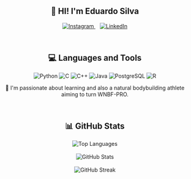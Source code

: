 <h2 align="center">👋 HI! I'm Eduardo Silva</h2>

<p align="center">
  <a href="https://instagram.com/eduardo.silva.25">
    <img src="https://img.shields.io/badge/Instagram-E4405F?style=for-the-badge&logo=instagram&logoColor=white" alt="Instagram">
  </a>&nbsp;&nbsp;
  <a href="https://www.linkedin.com/in/eduardo-silva-334b01232/">
    <img src="https://img.shields.io/badge/LinkedIn-0077B5?style=for-the-badge&logo=linkedin&logoColor=white" alt="LinkedIn">
  </a>
</p>
<br>
<h2 align="center">💻 Languages and Tools</h2>

<p align="center">
  <img src="https://img.shields.io/badge/Python-3776AB?style=for-the-badge&logo=python&logoColor=white" alt="Python">
  <img src="https://img.shields.io/badge/C-00599C?style=for-the-badge&logo=c&logoColor=white" alt="C">
  <img src="https://img.shields.io/badge/C%2B%2B-00599C?style=for-the-badge&logo=c%2B%2B&logoColor=white" alt="C++">
  <img src="https://img.shields.io/badge/Java-ED8B00?style=for-the-badge&logo=openjdk&logoColor=white" alt="Java">
  <img src="https://img.shields.io/badge/PostgreSQL-316192?style=for-the-badge&logo=postgresql&logoColor=white" alt="PostgreSQL">
  <img src="https://img.shields.io/badge/R-276DC3?style=for-the-badge&logo=r&logoColor=white" alt="R">
</p>

<p align="center">
  🌱 I'm passionate about learning and also a natural bodybuilding athlete aiming to turn WNBF-PRO.
</p>
<br>
<h2 align="center">📊 GitHub Stats</h2>

<div align="center">
  <img src="https://github-readme-stats.vercel.app/api/top-langs?username=duduzaomt&show_icons=true&title_color=000000&text_color=24292e&icon_color=6f42c1&bg_color=ffffff&locale=en&layout=donut" alt="Top Languages">
</div>
<br>
<div align="center">
  <img src="https://github-readme-stats.vercel.app/api?username=duduzaomt&show_icons=true&icon_color=8B0000&title_color=000000&text_color=575757&bg_color=ffffff&custom_title=Eduardo+GitHub+Stats&locale=en&ring_color=8B0000" alt="GitHub Stats">
</div>
<br>
<div align="center">
  <img src="https://github-readme-streak-stats.herokuapp.com/?user=duduzaomt&ring=DAA520&fire=DAA520&currStreakLabel=DAA520&sideLabels=36454F&dates=36454F&fireColor=DAA520&stroke=808080" alt="GitHub Streak">
</div>

